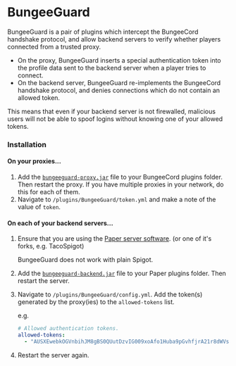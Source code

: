 # BungeeGuard  
  
BungeeGuard is a pair of plugins which intercept the BungeeCord handshake protocol, and allow backend servers to verify whether players connected from a trusted proxy.  
  
* On the proxy, BungeeGuard inserts a special authentication token into the profile data sent to the backend server when a player tries to connect.  
* On the backend server, BungeeGuard re-implements the BungeeCord handshake protocol, and denies connections which do not contain an allowed token.  
  
This means that even if your backend server is not firewalled, malicious users will not be able to spoof logins without knowing one of your allowed tokens.

### Installation

#### On your proxies...

1. Add the [`bungeeguard-proxy.jar`](https://ci.lucko.me/job/BungeeGuard/lastSuccessfulBuild/artifact/bungeeguard-proxy/target/bungeeguard-proxy.jar) file to your BungeeCord plugins folder. Then restart the proxy. If you have multiple proxies in your network, do this for each of them.
2. Navigate to `/plugins/BungeeGuard/token.yml` and make a note of the value of `token`. 

#### On each of your backend servers...

1. Ensure that you are using the [Paper server software](https://papermc.io/). (or one of it's forks, e.g. TacoSpigot)

	BungeeGuard does not work with plain Spigot.
2. Add the [`bungeeguard-backend.jar`](https://ci.lucko.me/job/BungeeGuard/lastSuccessfulBuild/artifact/bungeeguard-backend/target/bungeeguard-backend.jar) file to your Paper plugins folder. Then restart the server.
3. Navigate to `/plugins/BungeeGuard/config.yml`. Add the token(s) generated by the proxy(ies) to the `allowed-tokens` list.

	e.g.
	```yml
	# Allowed authentication tokens.  
	allowed-tokens:
	  - "AUSXEwebkOGVnbihJM8gBS0QUutDzvIG009xoAfo1Huba9pGvhfjrA21r8dWVsa8"
	```
4. Restart the server again.

